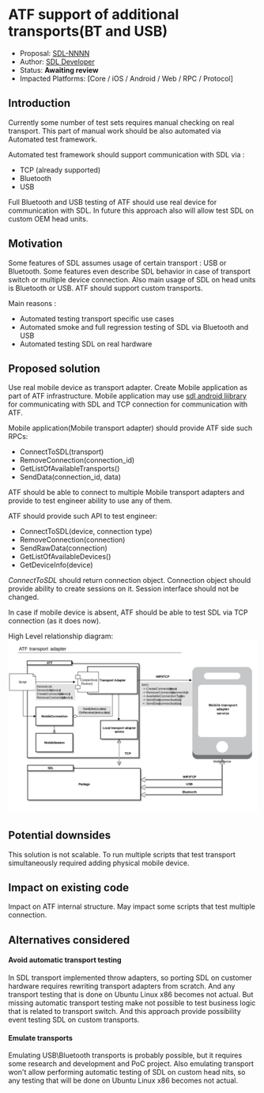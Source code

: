 # ATF support of additional transports(BT and USB)

* Proposal: [SDL-NNNN](NNNN-atf-additional-transports.md)
* Author: [SDL Developer](https://github.com/smartdevicelink)
* Status: **Awaiting review**
* Impacted Platforms: [Core / iOS / Android / Web / RPC / Protocol]

## Introduction

Currently some number of test sets requires manual checking on real transport. 
This part of manual work should be also automated via Automated test framework.

Automated test framework should support communication with SDL via :
 - TCP (already supported)
 - Bluetooth
 - USB
 
Full Bluetooth and USB testing of ATF should use real device for communication with SDL.
In future this approach also will allow test SDL on custom OEM head units.

## Motivation

Some features of SDL assumes usage of certain transport : USB or Bluetooth.
Some features even describe SDL behavior in case of transport switch or multiple device connection.
Also main usage of SDL on head units is Bluetooth or USB. 
ATF should support custom transports. 

Main reasons :
 - Automated testing transport specific use cases
 - Automated smoke and full regression testing of SDL via Bluetooth and USB
 - Automated testing SDL on real hardware
 
## Proposed solution

Use real mobile device as transport adapter.
Create Mobile application as part of ATF infrastructure. 
Mobile application may use [sdl android liibrary](https://github.com/smartdevicelink/sdl_android)
for communicating with SDL and TCP connection for communication with ATF.

Mobile application(Mobile transport adapter) should provide ATF side such RPCs:
 - ConnectToSDL(transport)
 - RemoveConnection(connection_id)
 - GetListOfAvailableTransports()
 - SendData(connection_id, data)
 
ATF should be able to connect to multiple Mobile transport adapters and provide to test engineer ability to use any of them. 

ATF should provide such API to test engineer: 
 - ConnectToSDL(device, connection type)
 - RemoveConnection(connection)
 - SendRawData(connection)
 - GetListOfAvailableDevices()
 - GetDeviceInfo(device)
 
_СonnectToSDL_ should return connection object.
Connection object should provide ability to create sessions on it. Session interface should not be changed.  

In case if mobile device is absent, ATF should be able to test SDL via TCP connection (as it does now).

High Level relationship diagram: 
![Hit Level relationship diagram](/assets/proposals/nnnn-ATF-Additional-Transports/atf_transport_adapter.png)

## Potential downsides

This solution is not scalable. 
To run multiple scripts that test transport simultaneously required adding physical  mobile device. 

## Impact on existing code

Impact on ATF internal structure.
May impact some scripts that test multiple connection.  

## Alternatives considered

#### Avoid automatic transport testing

 In SDL transport implemented throw adapters,
 so porting SDL on customer hardware requires rewriting transport adapters from scratch.
 And any transport testing that is done on Ubuntu Linux x86 becomes not actual.
 But missing automatic transport testing make not possible to test business logic that is related to transport switch. 
 And this approach provide possibility event testing SDL on custom transports.
 
 #### Emulate transports
 
 Emulating USB\Bluetooth transports is probably possible, but it requires some research and development and PoC project. 
 Also emulating transport won't allow performing automatic testing of SDL on custom head nits,
 so any testing that will be done on Ubuntu Linux x86 becomes not actual. 
 
 
